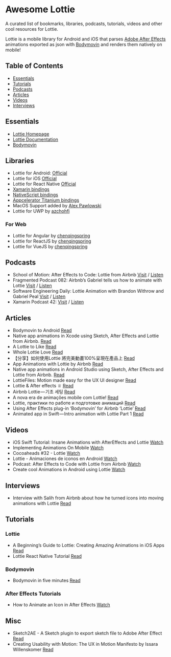 # Awesome Lottie
A curated list of bookmarks, libraries, podcasts, tutorials, videos and other cool resources for Lottie.

Lottie is a mobile library for Android and iOS that parses [Adobe After Effects](http://www.adobe.com/products/aftereffects.html) animations exported as json with [Bodymovin](https://github.com/bodymovin/bodymovin) and renders them natively on mobile!

## Table of Contents

- [Essentials](#essentials)
- [Tutorials](#tutorials)
- [Podcasts](#podcasts)
- [Articles](#Articles)
- [Videos](#Videos)
- [Interviews](#interviews)

## Essentials
* [Lottie Homepage](https://airbnb.design/lottie/)
* [Lottie Documentation](https://airbnb.io/lottie/)
* [Bodymovin](https://github.com/bodymovin/bodymovin)

## Libraries
* Lottie for Android: [Official](https://github.com/airbnb/lottie-android)
* Lottie for iOS [Official](https://github.com/airbnb/lottie-ios)
* Lottie for React Native [Official](https://github.com/airbnb/lottie-react-native)
* [Xamarin bindings](https://github.com/martijn00/LottieXamarin)
* [NativeScript bindings](https://github.com/bradmartin/nativescript-lottie)
* [Appcelerator Titanium bindings](https://github.com/m1ga/ti.animation)
* MacOS Support added by [Alex Pawlowski](https://github.com/pawlowskialex)
* Lottie for UWP by [azchohfi](https://github.com/azchohfi/LottieUWP)

### For Web
* Lottie for Angular by [chenqingspring](https://github.com/chenqingspring/ng-lottie)
* Lottie for ReactJS by [chenqingspring](https://github.com/chenqingspring/react-lottie)
* Lottie for VueJS by [chenqingspring](https://github.com/chenqingspring/vue-lottie)

## Podcasts
* School of Motion: After Effects to Code: Lottie from Airbnb [Visit](https://www.schoolofmotion.com/blog/after-effects-to-code-lottie-from-airbnb?utm_source=youtube&utm_medium=video&utm_content=Lottie&utm_campaign=yt-onboard) / [Listen](https://sommediaprod.s3.amazonaws.com/2f20bed0-144a-4ca3-8a77-7d131e300326.mp3)
* Fragmented Podcast 082: Airbnb’s Gabriel tells us how to animate with Lottie [Visit](http://fragmentedpodcast.com/episodes/82/) / [Listen](https://audio.simplecast.com/68915.mp3)
* Software Engineering Daily: Lottie Animation with Brandon Withrow and Gabriel Peal [Visit](softwareengineeringdaily.com/2017/08/10/lottie-animation-with-brandon-withrow-and-gabriel-peal/) / [Listen](http://traffic.libsyn.com/sedaily/Lottie.mp3)
* Xamarin Podcast 42: [Visit](http://www.xamarinpodcast.com/42) / [Listen](https://audio.fireside.fm/podcasts/audio/3/306e7564-d5eb-4af3-b3b2-e6aa1f21a9ce/episodes/c/c785146b-4774-44bd-95dd-67a2b35e7f2f/c785146b-4774-44bd-95dd-67a2b35e7f2f.mp3)

## Articles
* Bodymovin to Android [Read](https://medium.com/google-design/bodymovin-to-android-6e53e5f7a96)
* Native app animations in Xcode using Sketch, After Effects and Lottie from Airbnb. [Read](https://medium.com/creative-controller/native-app-animations-in-xcode-using-sketch-after-effects-and-lottie-from-airbnb-8fb68b7661d1)
* A Lottie to Like [Read](https://blog.prototypr.io/a-lottie-to-like-6670f2bed3c5)
* Whole Lottie Love [Read](https://medium.com/@BashaChris/https-medium-com-bashachris-whole-lottie-love-ef0a71d205aa)
* 【分享】如何使用Lottie 將完美動畫100%呈現在產品上 [Read](https://medium.com/as-a-product-designer/%E5%BF%83%E5%BE%97%E5%88%86%E4%BA%AB-%E5%A6%82%E4%BD%95%E4%BD%BF%E7%94%A8lottie-%E5%B0%87%E5%AE%8C%E7%BE%8E%E5%8B%95%E7%95%AB100-%E5%91%88%E7%8F%BE%E5%9C%A8%E7%94%A2%E5%93%81%E4%B8%8A-7ac7107abfa5)
* App Animations with Lottie by Airbnb [Read](https://blog.prototypr.io/app-animations-with-lottie-by-airbnb-8101277c95c7)
* Native app animations in Android Studio using Sketch, After Effects and Lottie from Airbnb. [Read](https://medium.com/creative-controller/native-app-animations-in-android-studio-using-lottie-from-airbnb-bbc039c87e63)
* LottieFiles: Motion made easy for the UX UI designer [Read](https://medium.com/lateral-view/lottiefiles-motion-made-easy-for-the-ux-ui-designer-b8f498c3d35a)
* Lottie & After effects ♕ [Read](https://medium.com/@vberois/lottie-after-effects-591913cb004c)
* Airbnb Lottie — 기초 세팅 [Read](https://medium.com/guleum/airbnb-lottie-%EA%B8%B0%EC%B4%88-%EC%84%B8%ED%8C%85-95896297786d)
* A nova era de animações mobile com Lottie! [Read](https://share.atelie.software/a-nova-era-de-anima%C3%A7%C3%B5es-mobile-com-lottie-3c0bca980782)
* Lottie, практики по работе и подготовке анимаций [Read](https://medium.com/@TonyPinkevich/lottie-%D0%BB%D1%83%D1%87%D1%88%D0%B8%D0%B5-%D0%BF%D1%80%D0%B0%D0%BA%D1%82%D0%B8%D0%BA%D0%B8-%D0%BF%D0%BE-%D1%80%D0%B0%D0%B1%D0%BE%D1%82%D0%B5-%D0%B8-%D0%BF%D0%BE%D0%B4%D0%B3%D0%BE%D1%82%D0%BE%D0%B2%D0%BA%D0%B5-%D0%B0%D0%BD%D0%B8%D0%BC%D0%B0%D1%86%D0%B8%D0%B9-edf7b53fac5e)
* Using After Effects plug-in ‘Bodymovin’ for Airbnb ‘Lottie’ [Read](https://medium.com/spemer/using-airbnb-lottie-with-after-effects-plug-in-bodymovin-c3608c9aa82)
* Animated app in Swift — Intro animation with Lottie Part 1 [Read](https://medium.com/@lopezquekk/animated-app-in-swift-intro-animation-with-lottie-part-1-9ca79ce4de0)

## Videos
* iOS Swift Tutorial: Insane Animations with AfterEffects and Lottie [Watch](https://www.youtube.com/watch?v=ESjFEaZx7UI&t=226s)
* Implementing Animations On Mobile [Watch](https://www.youtube.com/watch?v=oOMC4PZXeDE)
* Cocoaheads #32 - Lottie [Watch](https://www.youtube.com/watch?v=P_AiI6Gldpc)
* Lottie - Animaciones de iconos en Android [Watch](https://www.youtube.com/watch?v=RrsKX-ufMQ8)
* Podcast: After Effects to Code with Lottie from Airbnb [Watch](https://www.youtube.com/watch?v=RAAVPSHik0k)
* Create cool Animations in Android using Lottie [Watch](https://www.youtube.com/watch?v=T4v72xJqNpQ&t=118s)

## Interviews
* Interview with Salih from Airbnb about how he turned icons into moving animations with Lottie [Read](blog.thenounproject.com/icons-in-motion/)

## Tutorials
### Lottie

* A Beginning’s Guide to Lottie: Creating Amazing Animations in iOS Apps [Read](https://www.appcoda.com/lottie-beginner-guide/)
* Lottie React Native Tutorial [Read](https://medium.com/react-native-training/lottie-react-native-tutorial-162d91840720)

### Bodymovin
* Bodymovin in five minutes [Read](https://medium.com/@shinjipons/bodymovin-in-five-minutes-e5bf1483a272)

### After Effects Tutorials
* How to Animate an Icon in After Effects [Watch](https://www.youtube.com/watch?v=e_W-LlGrREg)

## Misc
* Sketch2AE - A Sketch plugin to export sketch file to Adobe After Effect [Read](https://github.com/bigxixi/Sketch2AE)
* Creating Usability with Motion: The UX in Motion Manifesto by Issara Willenskomer [Read](https://medium.com/ux-in-motion/creating-usability-with-motion-the-ux-in-motion-manifesto-a87a4584ddc)
